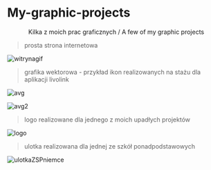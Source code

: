 # My-graphic-projects
<p align="center">
  Kilka z moich prac graficznych / A few of my graphic projects
</p>

> prosta strona internetowa

<p align="center">
  
  
  ![witrynagif](https://user-images.githubusercontent.com/62144769/117441095-2ee7c200-af35-11eb-827c-fd736168f3c0.gif)
</p>

> grafika wektorowa -  przykład ikon realizowanych na stażu dla aplikacji livolink 
<p align="center">
  
  
  ![avg](https://user-images.githubusercontent.com/62144769/117444978-758beb00-af3a-11eb-9e58-9a0ec4662561.JPG)
  
  ![avg2](https://user-images.githubusercontent.com/62144769/117445021-80468000-af3a-11eb-9af4-2aaa6384d311.JPG)
  
</p>

> logo realizowane dla jednego z moich upadłych projektów 

![logo](https://user-images.githubusercontent.com/62144769/117446567-8c334180-af3c-11eb-89f3-60a2b4bb9af5.png)

> ulotka realizowana dla jednej ze szkół ponadpodstawowych
>
![ulotkaZSPniemce](https://user-images.githubusercontent.com/62144769/117446673-b2f17800-af3c-11eb-84d6-fb353128866d.png)
